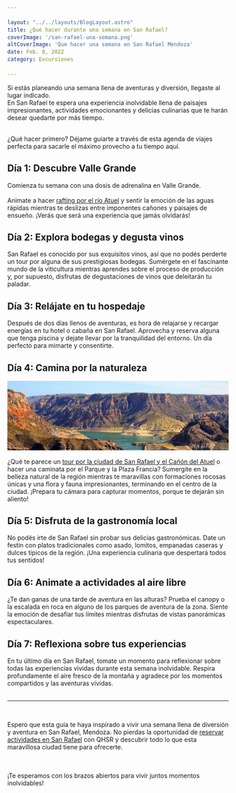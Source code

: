 ```yaml
---

layout: "../../layouts/BlogLayout.astro"
title: ¿Qué hacer durante una semana en San Rafael?
coverImage: '/san-rafael-una-semana.png'
altCoverImage: 'Que hacer una semana en San Rafael Mendoza'
date: Feb. 8, 2022
category: Excursiones

---
```


Si estás planeando una semana llena de aventuras y diversión, llegaste al lugar indicado. <br>
En San Rafael te espera una experiencia inolvidable llena de paisajes impresionantes, actividades emocionantes y delicias culinarias que te harán desear quedarte por más tiempo. <br><br>

¿Qué hacer primero? Déjame guiarte a través de esta agenda de viajes perfecta para sacarle el máximo provecho a tu tiempo aquí.

## Día 1: Descubre Valle Grande

Comienza tu semana con una dosis de adrenalina en Valle Grande. <br><br>
Animate a hacer [rafting por el río Atuel](../excursiones/rafting-valle-grande) y sentir la emoción de las aguas rápidas mientras te deslizas entre imponentes cañones y paisajes de ensueño. ¡Verás que será una experiencia que jamás olvidarás!

## Día 2: Explora bodegas y degusta vinos

San Rafael es conocido por sus exquisitos vinos, así que no podés perderte un tour por alguna de sus prestigiosas bodegas. Sumérgete en el fascinante mundo de la viticultura mientras aprendes sobre el proceso de producción y, por supuesto, disfrutas de degustaciones de vinos que deleitarán tu paladar.

## Día 3: Relájate en tu hospedaje

Después de dos días llenos de aventuras, es hora de relajarse y recargar energías en tu hotel o cabaña en San Rafael. Aprovecha y reserva alguna que tenga piscina y dejate llevar por la tranquilidad del entorno. Un día perfecto para mimarte y consentirte.

## Día 4: Camina por la naturaleza

![Una semana en San Rafael](/public/itinerario-una-semana-san-rafael.png) <br>

¿Qué te parece un [tour por la ciudad de San Rafael y el Cañón del Atuel](../excursiones/san-rafael-canon-del-atuel) o hacer una caminata por el Parque y la Plaza Francia? Sumergite en la belleza natural de la región mientras te maravillas con formaciones rocosas únicas y una flora y fauna impresionantes, terminando en el centro de la ciudad. ¡Prepara tu cámara para capturar momentos, porque te dejarán sin aliento!

## Día 5: Disfruta de la gastronomía local

No podés irte de San Rafael sin probar sus delicias gastronómicas. Date un festín con platos tradicionales como asado, lomitos, empanadas caseras y dulces típicos de la región. ¡Una experiencia culinaria que despertará todos tus sentidos!

## Día 6: Animate a actividades al aire libre

¿Te dan ganas de una tarde de aventura en las alturas? Prueba el canopy o la escalada en roca en alguno de los parques de aventura de la zona. Siente la emoción de desafiar tus límites mientras disfrutas de vistas panorámicas espectaculares.

## Día 7: Reflexiona sobre tus experiencias

En tu último día en San Rafael, tomate un momento para reflexionar sobre todas las experiencias vividas durante esta semana inolvidable. Respira profundamente el aire fresco de la montaña y agradece por los momentos compartidos y las aventuras vividas. <br> <br>
<hr>
<br>

Espero que esta guía te haya inspirado a vivir una semana llena de diversión y aventura en San Rafael, Mendoza. No pierdas la oportunidad de [reservar actividades en San Rafael](/) con QHSR y descubrir todo lo que esta maravillosa ciudad tiene para ofrecerte. 

<br>
<br>
¡Te esperamos con los brazos abiertos para vivir juntos momentos inolvidables!
